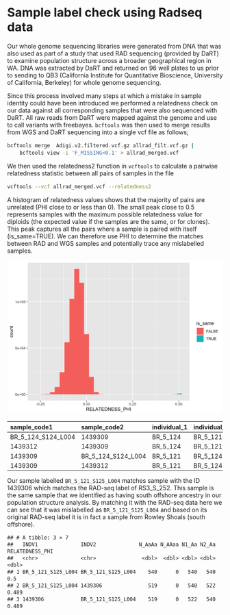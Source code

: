 Sample label check using Radseq data
================

Our whole genome sequencing libraries were generated from DNA that was
also used as part of a study that used RAD sequencing (provided by DaRT)
to examine population structure across a broader geographical region in
WA. DNA was extracted by DaRT and returned on 96 well plates to us prior
to sending to QB3 (California Institute for Quantitative Bioscience,
University of California, Berkeley) for whole genome sequencing.

Since this process involved many steps at which a mistake in sample
identity could have been introduced we performed a relatedness check on
our data against all corresponding samples that were also sequenced with
DaRT. All raw reads from DaRT were mapped against the genome and use to
call variants with freebayes. `bcftools` was then used to merge results
from WGS and DaRT sequencing into a single vcf file as follows;

``` bash
bcftools merge  Adigi.v2.filtered.vcf.gz allrad_filt.vcf.gz | 
    bcftools view -i 'F_MISSING<0.1' > allrad_merged.vcf
```

We then used the relatedness2 function in `vcftools` to calculate a
pairwise relatedness statistic between all pairs of samples in the file

``` bash
vcftools --vcf allrad_merged.vcf --relatedness2
```

A histogram of relatedness values shows that the majority of pairs are
unrelated (PHI close to or less than 0). The small peak close to 0.5
represents samples with the maximum possible relatedness value for
diploids (the expected value if the samples are the same, or for
clones). This peak captures all the pairs where a sample is paired with
itself (is_same=TRUE). We can therefore use PHI to determine the matches
between RAD and WGS samples and potentially trace any mislabelled
samples.

<img src="18.radseq_check_files/figure-gfm/unnamed-chunk-1-1.png" width="672" />

| sample_code1        | sample_code2        | individual_1 | individual_2 | RELATEDNESS_PHI |
|:--------------------|:--------------------|:-------------|:-------------|----------------:|
| BR_5\_124_S124_L004 | 1439309             | BR_5\_124    | BR_5\_121    |        0.486267 |
| 1439312             | 1439309             | BR_5\_124    | BR_5\_121    |        0.495394 |
| 1439309             | BR_5\_124_S124_L004 | BR_5\_121    | BR_5\_124    |        0.486267 |
| 1439309             | 1439312             | BR_5\_121    | BR_5\_124    |        0.495394 |

Our sample labelled `BR_5_121_S125_L004` matches sample with the ID
1439306 which matches the RAD-seq label of RS3_S\_252. This sample is
the same sample that we identified as having south offshore ancestry in
our population structure analysis. By matching it with the RAD-seq data
here we can see that it was mislabelled as `BR_5_121_S125_L004` and
based on its original RAD-seq label it is in fact a sample from Rowley
Shoals (south offshore).

    ## # A tibble: 3 × 7
    ##   INDV1              INDV2              N_AaAa N_AAaa N1_Aa N2_Aa RELATEDNESS_PHI
    ##   <chr>              <chr>               <dbl>  <dbl> <dbl> <dbl>           <dbl>
    ## 1 BR_5_121_S125_L004 BR_5_121_S125_L004    540      0   540   540           0.5  
    ## 2 BR_5_121_S125_L004 1439306               519      0   540   522           0.489
    ## 3 1439306            BR_5_121_S125_L004    519      0   522   540           0.489
